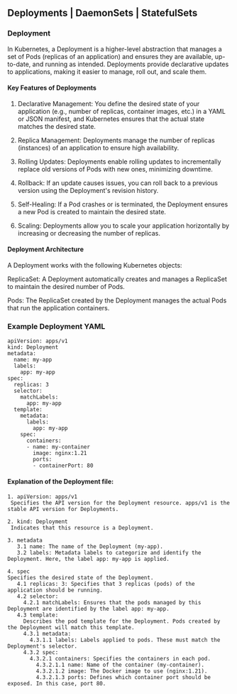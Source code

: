 ## Deployments | DaemonSets | StatefulSets

### Deployment
In Kubernetes, a Deployment is a higher-level abstraction that manages a set of Pods (replicas of an application) and ensures they are available, up-to-date, and running as intended. Deployments provide declarative updates to applications, making it easier to manage, roll out, and scale them.
#### Key Features of Deployments
1. Declarative Management: You define the desired state of your application (e.g., number of replicas, container images, etc.) in a YAML or JSON manifest, and Kubernetes ensures that the actual state matches the desired state.

2. Replica Management: Deployments manage the number of replicas (instances) of an application to ensure high availability.

3. Rolling Updates: Deployments enable rolling updates to incrementally replace old versions of Pods with new ones, minimizing downtime.

4. Rollback: If an update causes issues, you can roll back to a previous version using the Deployment's revision history.

5. Self-Healing: If a Pod crashes or is terminated, the Deployment ensures a new Pod is created to maintain the desired state.

6. Scaling: Deployments allow you to scale your application horizontally by increasing or decreasing the number of replicas.

#### Deployment Architecture
A Deployment works with the following Kubernetes objects:

ReplicaSet: A Deployment automatically creates and manages a ReplicaSet to maintain the desired number of Pods.

Pods: The ReplicaSet created by the Deployment manages the actual Pods that run the application containers.

### Example Deployment YAML
```
apiVersion: apps/v1
kind: Deployment
metadata:
  name: my-app
  labels:
    app: my-app
spec:
  replicas: 3
  selector:
    matchLabels:
      app: my-app
  template:
    metadata:
      labels:
        app: my-app
    spec:
      containers:
      - name: my-container
        image: nginx:1.21
        ports:
        - containerPort: 80
```
#### Explanation of the Deployment file:
```
1. apiVersion: apps/v1
 Specifies the API version for the Deployment resource. apps/v1 is the stable API version for Deployments.

2. kind: Deployment
 Indicates that this resource is a Deployment.

3. metadata
   3.1 name: The name of the Deployment (my-app).
   3.2 labels: Metadata labels to categorize and identify the Deployment. Here, the label app: my-app is applied.

4. spec
Specifies the desired state of the Deployment.
   4.1 replicas: 3: Specifies that 3 replicas (pods) of the application should be running.
   4.2 selector:
     4.2.1 matchLabels: Ensures that the pods managed by this Deployment are identified by the label app: my-app.
   4.3 template:
     Describes the pod template for the Deployment. Pods created by the Deployment will match this template.
     4.3.1 metadata:
       4.3.1.1 labels: Labels applied to pods. These must match the Deployment's selector.
     4.3.2 spec:
       4.3.2.1 containers: Specifies the containers in each pod.
         4.3.2.1.1 name: Name of the container (my-container).
         4.3.2.1.2 image: The Docker image to use (nginx:1.21).
         4.3.2.1.3 ports: Defines which container port should be exposed. In this case, port 80.
```
